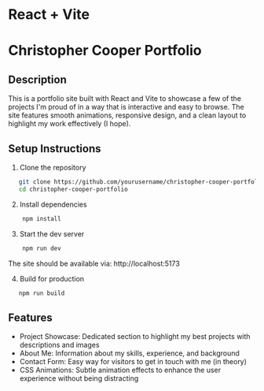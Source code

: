 # React + Vite

# Christopher Cooper Portfolio

## Description

This is a portfolio site built with React and Vite to showcase a few of the projects I'm proud of in a way that is interactive and easy to browse. The site features smooth animations, responsive design, and a clean layout to highlight my work effectively (I hope).

## Setup Instructions

1. Clone the repository

```bash
   git clone https://github.com/yourusername/christopher-cooper-portfolio.git
   cd christopher-cooper-portfolio
```

2. Install dependencies

```bash
    npm install
```

3. Start the dev server

```bash
    npm run dev
```

The site should be available via:
http://localhost:5173

4. Build for production

```bash
   npm run build
```

## Features

- Project Showcase: Dedicated section to highlight my best projects with descriptions and images
- About Me: Information about my skills, experience, and background
- Contact Form: Easy way for visitors to get in touch with me (in theory)
- CSS Animations: Subtle animation effects to enhance the user experience without being distracting

